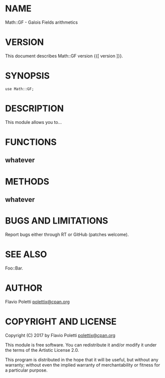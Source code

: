 # NAME

Math::GF - Galois Fields arithmetics

# VERSION

This document describes Math::GF version {{\[ version \]}}.

# SYNOPSIS

    use Math::GF;

# DESCRIPTION

This module allows you to...

# FUNCTIONS

## **whatever**

# METHODS

## **whatever**

# BUGS AND LIMITATIONS

Report bugs either through RT or GitHub (patches welcome).

# SEE ALSO

Foo::Bar.

# AUTHOR

Flavio Poletti <polettix@cpan.org>

# COPYRIGHT AND LICENSE

Copyright (C) 2017 by Flavio Poletti <polettix@cpan.org>

This module is free software. You can redistribute it and/or modify it
under the terms of the Artistic License 2.0.

This program is distributed in the hope that it will be useful, but
without any warranty; without even the implied warranty of
merchantability or fitness for a particular purpose.

